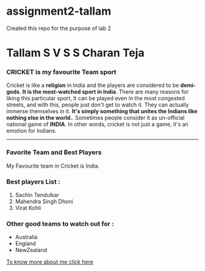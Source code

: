 # assignment2-tallam
Created this repo for the purpose of lab 2

# Tallam S V S S Charan Teja

### CRICKET is my favourite Team sport

Cricket is like a **religion** in India and the players are considered to be **demi-gods**. **It is the most-watched sport in India**. There are many reasons for liking this particular sport, It can be played even in the most congested streets, and with this, people just don't get to watch it. They can actually immerse themselves in it. **It's simply something that unites the Indians like nothing else in the world.**. Sometimes people consider it as un-official national game of **INDIA**. In other words, cricket is not just a game, it's an emotion for Indians.

---

### Favorite Team and Best Players
My Favourite team in Cricket is India.
### Best players List :
   1. Sachin Tendulkar
   2. Mahendra Singh Dhoni
   3. Virat Kohli

### Other good teams to watch out for :
   * Australia
   * England
   * NewZealand

[To know more about me click here](https://github.com/tallam-git/assignment2-tallam/blob/main/AboutMe.md)

   